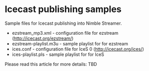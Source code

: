 # Icecast publishing samples

Sample files for Icecast publishing into Nimble Streamer.
* ezstream_mp3.xml - configuration file for ezstream (http://icecast.org/ezstream/)
* ezstream-playlist.m3u - sample playlist for for ezstream
* ices.conf - configuration file for IceS 0 (http://icecast.org/ices/)
* ices-playlist.pls - sample playlist for for IceS

Please read this article for more details: TBD
